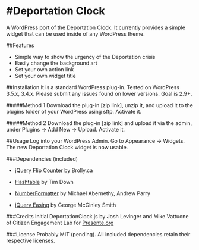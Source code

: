 #Deportation Clock
====================

A WordPress port of the Deportation Clock. It currently provides a simple widget that can be used inside of any WordPress theme.

##Features
* Simple way to show the urgency of the Deportation crisis
* Easily change the background art
* Set your own action link
* Set your own widget title


##Installation
It is a standard WordPress plug-in. Tested on WordPress 3.5.x, 3.4.x. Please submit any issues found on lower versions. Goal is 2.9+.

#####Method 1
Download the plug-in [zip link], unzip it, and upload it to the plugins folder of your WordPress using sftp. Activate it. 

#####Method 2 
Download the plug-in [zip link] and upload it via the admin, under Plugins -> Add New -> Upload. Activate it.


##Usage
Log into your WordPress Admin. Go to Appearance -> Widgets. The new Deportation Clock widget is now usable.


###Dependencies (included)
* [jQuery Flip Counter](http://bloggingsquared.com/jquery/flipcounter/) by Brolly.ca

* [Hashtable](http://www.timdown.co.uk/jshashtable/) by Tim Down

* [NumberFormatter](http://code.google.com/p/jquery-numberformatter/) by Michael Abernethy, Andrew Parry

* [jQuery Easing](http://gsgd.co.uk/sandbox/jquery/easing/) by George McGinley Smith
 

###Credits
Initial DeportationClock.js by Josh Levinger and Mike Vattuone of Citizen Engagement Lab for [Presente.org](http://Presente.org)


###License
Probably MIT (pending). All included dependencies retain their respective licenses.